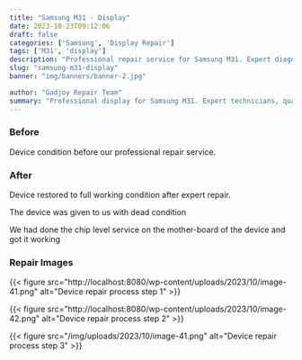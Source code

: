 ```yaml
---
title: "Samsung M31 - Display"
date: 2023-10-23T09:12:06
draft: false
categories: ['Samsung', 'Display Repair']
tags: ['M31', 'display']
description: "Professional repair service for Samsung M31. Expert diagnosis and quality repairs in Bangalore."
slug: "samsung-m31-display"
banner: "img/banners/banner-2.jpg"

author: "Gadjoy Repair Team"
summary: "Professional display for Samsung M31. Expert technicians, quality parts, warranty included."
---
```


### Before

Device condition before our professional repair service.

### After

Device restored to full working condition after expert repair.

The device was given to us with dead condition

We had done the chip level service on the mother-board of the device and got it working

### Repair Images

{{< figure src="http://localhost:8080/wp-content/uploads/2023/10/image-41.png" alt="Device repair process step 1" >}}

{{< figure src="http://localhost:8080/wp-content/uploads/2023/10/image-42.png" alt="Device repair process step 2" >}}

{{< figure src="/img/uploads/2023/10/image-41.png" alt="Device repair process step 3" >}}

